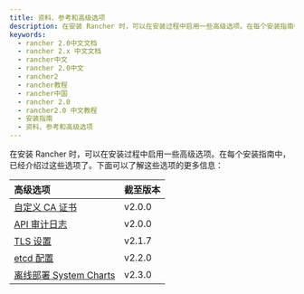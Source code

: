 ```yaml
---
title: 资料、参考和高级选项
description: 在安装 Rancher 时，可以在安装过程中启用一些高级选项。在每个安装指南中，已经介绍过这些选项了。下面可以了解这些选项的更多信息。
keywords:
  - rancher 2.0中文文档
  - rancher 2.x 中文文档
  - rancher中文
  - rancher 2.0中文
  - rancher2
  - rancher教程
  - rancher中国
  - rancher 2.0
  - rancher2.0 中文教程
  - 安装指南
  - 资料、参考和高级选项
---
```


在安装 Rancher 时，可以在安装过程中启用一些高级选项。在每个安装指南中，已经介绍过这些选项了。下面可以了解这些选项的更多信息：

| 高级选项                                                                        | 截至版本 |
| :------------------------------------------------------------------------------ | :------- |
| [自定义 CA 证书](/docs/installation/options/custom-ca-root-certificate/_index)  | v2.0.0   |
| [API 审计日志](/docs/installation/options/api-audit-log/_index)                 | v2.0.0   |
| [TLS 设置](/docs/installation/options/tls-settings/_index)                      | v2.1.7   |
| [etcd 配置](/docs/installation/options/etcd/_index)                             | v2.2.0   |
| [离线部署 System Charts](/docs/installation/options/local-system-charts/_index) | v2.3.0   |
